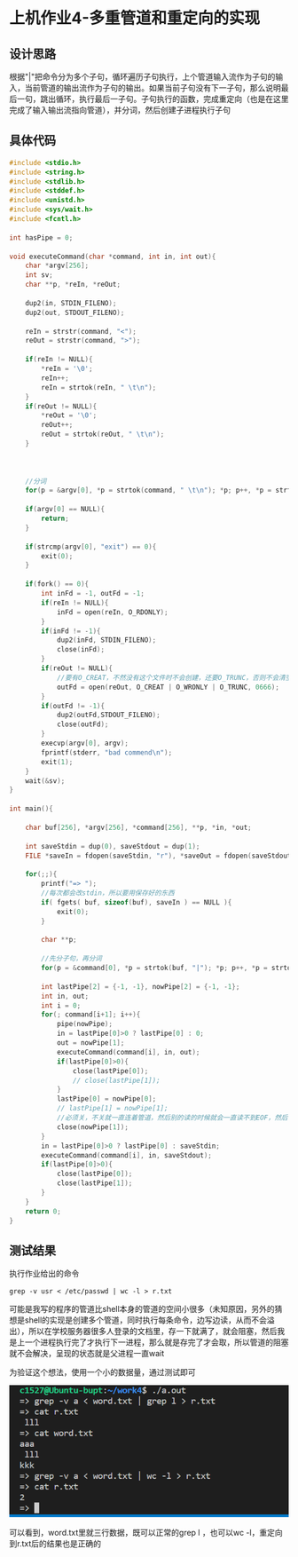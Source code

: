 # 上机作业4-多重管道和重定向的实现



## 设计思路

根据"|"把命令分为多个子句，循环遍历子句执行，上个管道输入流作为子句的输入，当前管道的输出流作为子句的输出。如果当前子句没有下一子句，那么说明最后一句，跳出循环，执行最后一子句。子句执行的函数，完成重定向（也是在这里完成了输入输出流指向管道），并分词，然后创建子进程执行子句

## 具体代码

```c
#include <stdio.h>
#include <string.h>
#include <stdlib.h>
#include <stddef.h>
#include <unistd.h>
#include <sys/wait.h>
#include <fcntl.h>

int hasPipe = 0;

void executeCommand(char *command, int in, int out){
	char *argv[256];
	int sv;
	char **p, *reIn, *reOut;

	dup2(in, STDIN_FILENO);
	dup2(out, STDOUT_FILENO);
	
	reIn = strstr(command, "<");
	reOut = strstr(command, ">");

	if(reIn != NULL){
		*reIn = '\0';
		reIn++;
		reIn = strtok(reIn, " \t\n");
	}
	if(reOut != NULL){
		*reOut = '\0';
		reOut++;
		reOut = strtok(reOut, " \t\n");
	}



	//分词
	for(p = &argv[0], *p = strtok(command, " \t\n"); *p; p++, *p = strtok(NULL, " \t\n"));

	if(argv[0] == NULL){
		return;
	}

	if(strcmp(argv[0], "exit") == 0){
		exit(0);
	}

	if(fork() == 0){
		int inFd = -1, outFd = -1;
		if(reIn != NULL){
			inFd = open(reIn, O_RDONLY);
		}
		if(inFd != -1){
			dup2(inFd, STDIN_FILENO);
			close(inFd);
		}
		if(reOut != NULL){
			//要有O_CREAT，不然没有这个文件时不会创建，还要O_TRUNC，否则不会清空原来的内容
			outFd = open(reOut, O_CREAT | O_WRONLY | O_TRUNC, 0666); 
		}
		if(outFd != -1){
			dup2(outFd,STDOUT_FILENO);
			close(outFd);
		}
		execvp(argv[0], argv);
		fprintf(stderr, "bad commend\n");
		exit(1);
	}
	wait(&sv);
}

int main(){
	
	char buf[256], *argv[256], *command[256], **p, *in, *out;

	int saveStdin = dup(0), saveStdout = dup(1); 
	FILE *saveIn = fdopen(saveStdin, "r"), *saveOut = fdopen(saveStdout, "w");

	for(;;){
		printf("=> ");
		//每次都会改stdin，所以要用保存好的东西
		if( fgets( buf, sizeof(buf), saveIn ) == NULL ){
			exit(0);
		}
		
		char **p;

		//先分子句，再分词
		for(p = &command[0], *p = strtok(buf, "|"); *p; p++, *p = strtok(NULL, "|"));

		int lastPipe[2] = {-1, -1}, nowPipe[2] = {-1, -1};
		int in, out;
		int i = 0;
		for(; command[i+1]; i++){
			pipe(nowPipe);
			in = lastPipe[0]>0 ? lastPipe[0] : 0;
			out = nowPipe[1];
			executeCommand(command[i], in, out);
			if(lastPipe[0]>0){
				close(lastPipe[0]);
				// close(lastPipe[1]);
			}
			lastPipe[0] = nowPipe[0];
			// lastPipe[1] = nowPipe[1];
			//必须关，不关就一直连着管道，然后别的读的时候就会一直读不到EOF，然后一直不停
			close(nowPipe[1]);
		}
		in = lastPipe[0]>0 ? lastPipe[0] : saveStdin;
		executeCommand(command[i], in, saveStdout);
		if(lastPipe[0]>0){
			close(lastPipe[0]);
			close(lastPipe[1]);
		}		
	}
	return 0;
}

```

## 测试结果

执行作业给出的命令

```
grep -v usr < /etc/passwd | wc -l > r.txt
```

可能是我写的程序的管道比shell本身的管道的空间小很多（未知原因，另外的猜想是shell的实现是创建多个管道，同时执行每条命令，边写边读，从而不会溢出），所以在学校服务器很多人登录的文档里，存一下就满了，就会阻塞，然后我是上一个进程执行完了才执行下一进程，那么就是存完了才会取，所以管道的阻塞就不会解决，呈现的状态就是父进程一直wait

为验证这个想法，使用一个小的数据量，通过测试即可

![image-20230604004755809](%E4%B8%8A%E6%9C%BA%E4%BD%9C%E4%B8%9A4-%E5%A4%9A%E9%87%8D%E7%AE%A1%E9%81%93%E5%92%8C%E9%87%8D%E5%AE%9A%E5%90%91%E7%9A%84%E5%AE%9E%E7%8E%B0.assets/image-20230604004755809.png)

可以看到，word.txt里就三行数据，既可以正常的grep l ，也可以wc -l，重定向到r.txt后的结果也是正确的